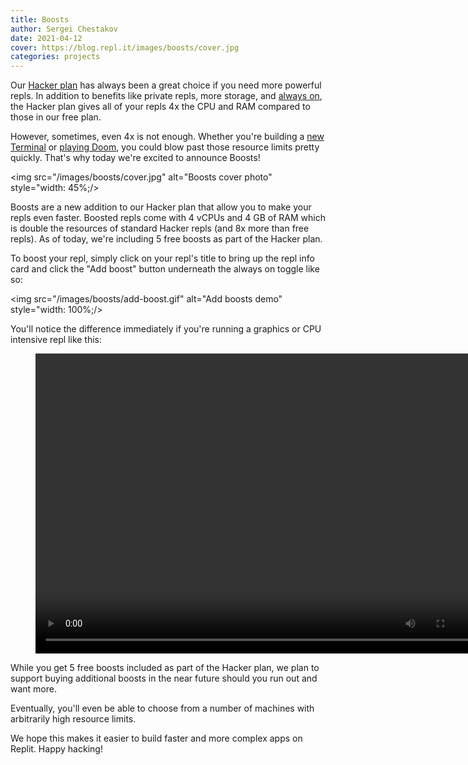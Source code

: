 ```yaml
---
title: Boosts
author: Sergei Chestakov
date: 2021-04-12
cover: https://blog.repl.it/images/boosts/cover.jpg
categories: projects
---
```


Our [Hacker plan](https://replit.com/site/pricing) has always been a great choice if you need more powerful repls. In addition to benefits like private repls, more storage, and [always on](https://blog.replit.com/alwayson), the Hacker plan gives all of your repls 4x the CPU and RAM compared to those in our free plan.

However, sometimes, even 4x is not enough. Whether you're building a [new Terminal](https://blog.replit.com/fig) or [playing Doom](https://blog.replit.com/native-graphics-love), you could blow past those resource limits pretty quickly. That's why today we're excited to announce Boosts!

<img src="/images/boosts/cover.jpg" alt="Boosts cover photo" style="width: 45%;/>

Boosts are a new addition to our Hacker plan that allow you to make your repls even faster. Boosted repls come with 4 vCPUs and 4 GB of RAM which is double the resources of standard Hacker repls (and 8x more than free repls). As of today, we're including 5 free boosts as part of the Hacker plan.

To boost your repl, simply click on your repl's title to bring up the repl info card and click the "Add boost" button underneath the always on toggle like so:

<img src="/images/boosts/add-boost.gif" alt="Add boosts demo" style="width: 100%;/>

You'll notice the difference immediately if you're running a graphics or CPU intensive repl like this:

<figure>
  <video width="720" height="480" controls src="https://blog.repl.it/images/boosts/car-game.mp4"></video>
</figure>

While you get 5 free boosts included as part of the Hacker plan, we plan to support buying additional boosts in the near future should you run out and want more.

Eventually, you'll even be able to choose from a number of machines with arbitrarily high resource limits.

We hope this makes it easier to build faster and more complex apps on Replit. Happy hacking!